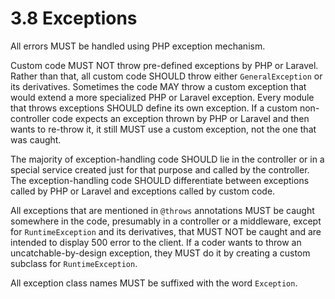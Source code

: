 # 3.8 Exceptions

All errors MUST be handled using PHP exception mechanism.

Custom code MUST NOT throw pre-defined exceptions by PHP or Laravel. Rather than
that, all custom code SHOULD throw either `GeneralException` or its derivatives.
Sometimes the code MAY throw a custom exception that would extend a more specialized
PHP or Laravel exception. Every module that throws exceptions SHOULD define its own exception.
If a custom non-controller code expects an exception thrown by PHP or Laravel and
then wants to re-throw it, it still MUST use a custom exception, not the one that was caught.

The majority of exception-handling code SHOULD lie in the controller or in a special
service created just for that purpose and called by the controller. The exception-handling
code SHOULD differentiate between exceptions called by PHP or Laravel and exceptions
called by custom code.

All exceptions that are mentioned in `@throws` annotations MUST be caught somewhere 
in the code, presumably in a controller or a middleware, except for `RuntimeException` and 
its derivatives, that MUST NOT be caught and are intended to display 500 error to the client. 
If a coder wants to throw an uncatchable-by-design exception, they MUST do it by creating a 
custom subclass for `RuntimeException`.

All exception class names MUST be suffixed with the word `Exception`.
